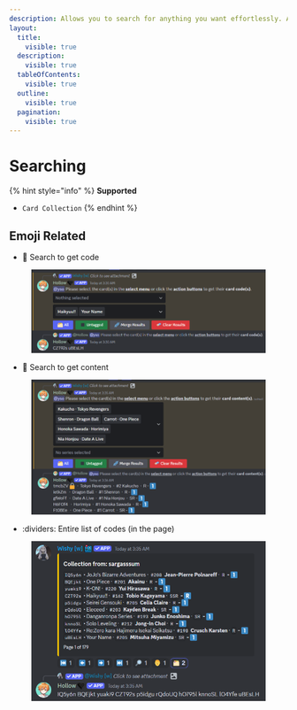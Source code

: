 ```yaml
---
description: Allows you to search for anything you want effortlessly. Also Mobile-friendly
layout:
  title:
    visible: true
  description:
    visible: true
  tableOfContents:
    visible: true
  outline:
    visible: true
  pagination:
    visible: true
---
```


# Searching

{% hint style="info" %}
**Supported**&#x20;

* `Card Collection`
{% endhint %}

## **Emoji Related**

* 🔎  Search to get code

<figure><img src="../.gitbook/assets/image (41).png" alt=""><figcaption></figcaption></figure>

* :man: Search to get content

<figure><img src="../.gitbook/assets/image (43).png" alt=""><figcaption></figcaption></figure>

* :dividers: Entire list of codes (in the page)

<figure><img src="../.gitbook/assets/image (42).png" alt=""><figcaption></figcaption></figure>

